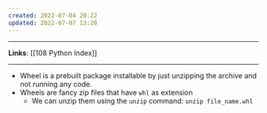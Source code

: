 ```yaml
---
created: 2022-07-04 20:22
updated: 2022-07-07 13:28
---
```

---
**Links**: [[108 Python Index]]

---
- Wheel is a prebuilt package installable by just unzipping the archive and not running any code.
- Wheels are fancy zip files that have `whl` as extension
	- We can unzip them using the `unzip` command: `unzip file_name.whl`